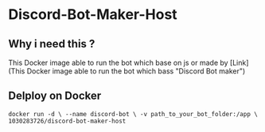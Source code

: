 # Discord-Bot-Maker-Host

## Why i need this ?

This Docker image able to run the bot which base on js or made by [Link](This Docker image able to run the bot which bass "Discord Bot maker")

## Delploy on Docker
` docker run -d \
  --name discord-bot \
  -v path_to_your_bot_folder:/app \
  1030283726/discord-bot-maker-host `
  

